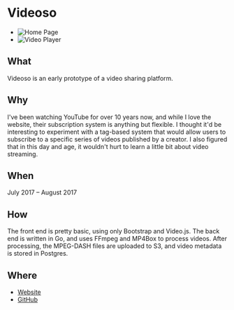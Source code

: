 # Videoso

- ![Home Page](/f/videoso-1.png)
- ![Video Player](/f/videoso-2.png)

## What

Videoso is an early prototype of a video sharing platform.

## Why

I\'ve been watching YouTube for over 10 years now, and while I love the website, their subscription system is anything but flexible. I thought it\'d be interesting to experiment with a tag-based system that would allow users to subscribe to a specific series of videos published by a creator. I also figured that in this day and age, it wouldn\'t hurt to learn a little bit about video streaming.

## When

July 2017 &ndash; August 2017

## How

The front end is pretty basic, using only Bootstrap and Video.js. The back end is written in Go, and uses FFmpeg and MP4Box to process videos. After processing, the MPEG-DASH files are uploaded to S3, and video metadata is stored in Postgres.

## Where

- [Website](https://videoso.ca)
- [GitHub](https://github.com/jamiesyme/videoso)